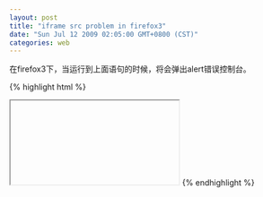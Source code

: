```yaml
---
layout: post
title: "iframe src problem in firefox3"
date: "Sun Jul 12 2009 02:05:00 GMT+0800 (CST)"
categories: web
---
```


在firefox3下，当运行到上面语句的时候，将会弹出alert错误控制台。

{% highlight html %}
<iframe src="javascript:"></iframe>
{% endhighlight %}
